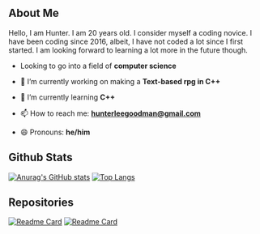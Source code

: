 ## About Me
Hello, I am Hunter. I am 20 years old. I consider myself a coding novice. I have been coding since 2016, albeit, I have not coded a lot since I first started. I am looking forward to learning a lot more in the future though.

* Looking to go into a field of **computer science** 

* 🔭 I’m currently working on making a **Text-based rpg in C++**

* 🌱 I’m currently learning **C++**

* 📫 How to reach me: **hunterleegoodman@gmail.com**

* 😄 Pronouns: **he/him**

## Github Stats

[![Anurag's GitHub stats](https://github-readme-stats.vercel.app/api?username=theticarcher38&theme=synthwave)](https://github.com/anuraghazra/github-readme-stats) [![Top Langs](https://github-readme-stats.vercel.app/api/top-langs/?username=theticarcher38&theme=synthwave)](https://github.com/anuraghazra/github-readme-stats)

## Repositories

[![Readme Card](https://github-readme-stats.vercel.app/api/pin/?username=theticarcher38&theme=synthwave&repo=LawsForPaws)](https://github.com/theticarcher38/LawsForPaws) [![Readme Card](https://github-readme-stats.vercel.app/api/pin/?username=theticarcher38&theme=synthwave&repo=Web_Server)](https://github.com/anuraghazra/github-readme-stats)
